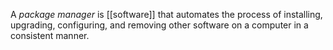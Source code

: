 A *package manager* is [[software]] that automates the process of installing, upgrading, configuring, and removing other software on a computer in a consistent manner. 